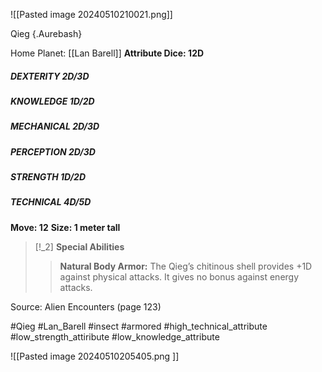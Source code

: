 ![[Pasted image 20240510210021.png]]

Qieg {.Aurebash}

Home Planet: [[Lan Barell]]
**Attribute Dice: 12D**
##### DEXTERITY 2D/3D
##### KNOWLEDGE 1D/2D
##### MECHANICAL 2D/3D
##### PERCEPTION 2D/3D
##### STRENGTH 1D/2D
##### TECHNICAL 4D/5D
**Move: 12**
**Size: 1 meter tall**

> [!_2] 
> **Special Abilities**
> > **Natural Body Armor:** The Qieg’s chitinous shell provides +1D against physical attacks. It gives no bonus against energy attacks.
> 

Source: Alien Encounters (page 123)

#Qieg #Lan_Barell #insect #armored 
#high_technical_attribute #low_strength_attiribute #low_knowledge_attribute 

![[Pasted image 20240510205405.png ]]